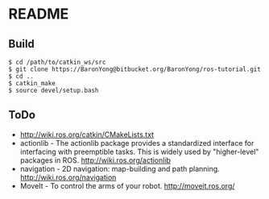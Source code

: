 # README 

## Build
```
$ cd /path/to/catkin_ws/src
$ git clone https://BaronYong@bitbucket.org/BaronYong/ros-tutorial.git
$ cd ..
$ catkin_make
$ source devel/setup.bash
```

## ToDo

* http://wiki.ros.org/catkin/CMakeLists.txt
* actionlib - The actionlib package provides a standardized interface for interfacing with preemptible tasks. This is widely used by "higher-level" packages in ROS.
http://wiki.ros.org/actionlib
* navigation - 2D navigation: map-building and path planning.
http://wiki.ros.org/navigation
* MoveIt - To control the arms of your robot. 
http://moveit.ros.org/

